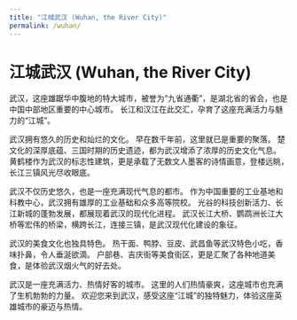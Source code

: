 ```yaml
---
title: "江城武汉 (Wuhan, the River City)"
permalink: /wuhan/
---
```


# 江城武汉 (Wuhan, the River City)

武汉，这座雄踞华中腹地的特大城市，被誉为“九省通衢”，是湖北省的省会，也是中国中部地区重要的中心城市。  长江和汉江在此交汇，孕育了这座充满活力与魅力的“江城”。

武汉拥有悠久的历史和灿烂的文化。  早在数千年前，这里就已是重要的聚落。  楚文化的深厚底蕴、三国时期的历史遗迹，都为武汉增添了浓厚的历史文化气息。  黄鹤楼作为武汉的标志性建筑，更是承载了无数文人墨客的诗情画意，登楼远眺，长江三镇风光尽收眼底。

武汉不仅历史悠久，也是一座充满现代气息的都市。  作为中国重要的工业基地和科教中心，武汉拥有雄厚的工业基础和众多高等院校。  光谷的科技创新活力、长江新城的蓬勃发展，都展现着武汉的现代化进程。  武汉长江大桥、鹦鹉洲长江大桥等宏伟的桥梁，横跨长江，连接三镇，是武汉现代化建设的象征。

武汉的美食文化也独具特色。  热干面、鸭脖、豆皮、武昌鱼等武汉特色小吃，香味扑鼻，令人垂涎欲滴。  户部巷、吉庆街等美食街区，更是汇聚了各种地道美食，是体验武汉烟火气的好去处。

武汉是一座充满活力、热情好客的城市。  这里的人们热情豪爽，这座城市也充满了生机勃勃的力量。  欢迎您来到武汉，感受这座“江城”的独特魅力，体验这座英雄城市的豪迈与热情。

